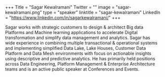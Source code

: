 +++
Title = "Sagar Kewalramani"
Twitter = ""
image = "sagar-kewalramani.png"
type = "speaker"
linktitle = "sagar-kewalramani"
LinkedIn = "https://www.linkedin.com/in/sagarkewalramani/"
+++

Sagar works with strategic customers to design & architect Big data Platforms and Machine learning applications to accelerate Digital transformation and simplify data management and analytics. Sagar has wide experience in combining multiple transactional & operational systems and implementing simplified Data Lake, Lake Houses, Customer Data Platform and Data Mesh environments with focus on actionable insights using descriptive and predictive analytics. He has primarily held positions across Data Engineering, Platform Management & Enterprise Architecture teams and is an active public speaker at Conferences and Events.
